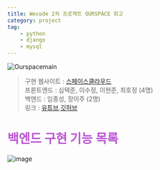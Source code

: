 ```yaml
---
title: Wecode 2차 프로젝트 OURSPACE 회고
category: project
tag:
    - python
    - django
    - mysql
---
```

![Ourspacemain](https://user-images.githubusercontent.com/81026531/136741107-29bce29f-cb9d-4aff-bbc8-8b42686e8846.png)

> 구현 웹사이트 : [스페이스클라우드](https://www.spacecloud.kr/)<br>
> 프론트엔드 : 심택준, 이수정, 이현준, 최호정 (4명)<br>
> 백엔드 : 임종성, 장이주 (2명)<br>
> 링크 : [유튜브](https://www.youtube.com/watch?v=8b4LgFIEaCk&ab_channel=TaekjunSim),[깃허브](https://github.com/Jang184/23-2nd-OURSPACE-backend)

# <span style='color:mediumorchid'>백엔드 구현 기능 목록</span>

![image](https://user-images.githubusercontent.com/81026531/136741227-fd545c23-ba8d-4709-927b-837eb7d182df.png)
